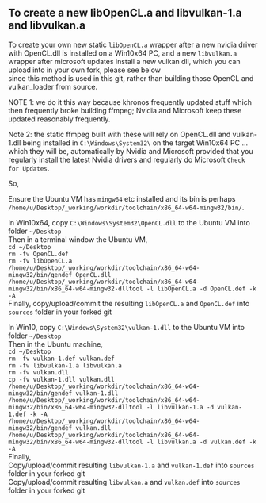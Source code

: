 ## To create a new libOpenCL.a and libvulkan-1.a and libvulkan.a   

To create your own new static `libOpenCL.a` wrapper after a new nvidia driver with OpenCL.dll is installed on a Win10x64 PC,
and a new `libvulkan.a` wrapper after microsoft updates install a new vulkan dll, which you can upload into in your own fork, please see below   
since this method is used in this git, rather than building those OpenCL and vulkan_loader from source.   

NOTE 1: we do it this way because khronos frequently updated stuff which then frequently broke building ffmpeg; Nvidia and Microsoft keep these updated reasonably frequently.   

Note 2: the static ffmpeg built with these will rely on OpenCL.dll and vulkan-1.dll being installed in `C:\Windows\System32\` 
on the target Win10x64 PC ... which they will be, automatically by Nvidia and Microsoft provided that 
you regularly install the latest Nvidia drivers and regularly do Microsoft `Check for Updates`.

So,   

Ensure the Ubuntu VM has `mingw64` etc installed and its bin is perhaps `/home/u/Desktop/_working/workdir/toolchain/x86_64-w64-mingw32/bin/`.   

In Win10x64, copy `C:\Windows\System32\OpenCL.dll` to the Ubuntu VM into folder `~/Desktop`   
Then in a terminal window the Ubuntu VM,    
`cd ~/Desktop`    
`rm -fv OpenCL.def`    
`rm -fv libOpenCL.a`    
`/home/u/Desktop/_working/workdir/toolchain/x86_64-w64-mingw32/bin/gendef OpenCL.dll`  
`/home/u/Desktop/_working/workdir/toolchain/x86_64-w64-mingw32/bin/x86_64-w64-mingw32-dlltool -l libOpenCL.a -d OpenCL.def -k -A`  
Finally, copy/upload/commit the resulting `libOpenCL.a` and `OpenCL.def` into `sources` folder in your forked git   
		

In Win10, copy `C:\Windows\System32\vulkan-1.dll` to the Ubuntu VM into folder `~/Desktop`   
Then in the Ubuntu machine,    
`cd ~/Desktop`    
`rm -fv vulkan-1.def vulkan.def`    
`rm -fv libvulkan-1.a libvulkan.a`    
`rm -fv vulkan.dll`    
`cp -fv vulkan-1.dll vulkan.dll`   
`/home/u/Desktop/_working/workdir/toolchain/x86_64-w64-mingw32/bin/gendef vulkan-1.dll`   
`/home/u/Desktop/_working/workdir/toolchain/x86_64-w64-mingw32/bin/x86_64-w64-mingw32-dlltool -l libvulkan-1.a -d vulkan-1.def -k -A`   
`/home/u/Desktop/_working/workdir/toolchain/x86_64-w64-mingw32/bin/gendef vulkan.dll`   
`/home/u/Desktop/_working/workdir/toolchain/x86_64-w64-mingw32/bin/x86_64-w64-mingw32-dlltool -l libvulkan.a -d vulkan.def -k -A`   
Finally,   
Copy/upload/commit resulting `libvulkan-1.a` and `vulkan-1.def` into `sources` folder in your forked git   
Copy/upload/commit resulting `libvulkan.a` and `vulkan.def` into `sources` folder in your forked git   